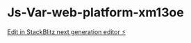 # Js-Var-web-platform-xm13oe

[Edit in StackBlitz next generation editor ⚡️](https://stackblitz.com/~/github.com/geethakasani/Js-Var-web-platform-xm13oe)